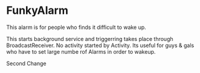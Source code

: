 # FunkyAlarm
This alarm is for people who finds it difficult to wake up.

This starts background service and triggerring takes place through BroadcastReceiver. No activity started by Activity.
Its useful for guys & gals who have to set large numbe rof Alarms in order to wakeup.

Second Change
